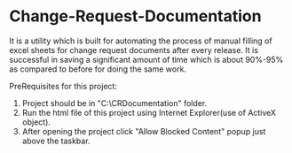 # Change-Request-Documentation
It is a utility which is built for automating the process of manual filling of excel sheets for change request documents after every release. It is successful in saving a 
significant amount of time which is about 90%-95% as compared to before for doing the same work.

PreRequisites for this project:
1. Project should be in "C:\CRDocumentation\" folder.
2. Run the html file of this project using Internet Explorer(use of ActiveX object).
3. After opening the project click "Allow Blocked Content" popup just above the taskbar.
